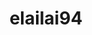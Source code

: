 ---
title: elailai94
github: https://github.com/elailai94
mode: light
transition: 3s
archetype:
  - Little Bit of Everything
---